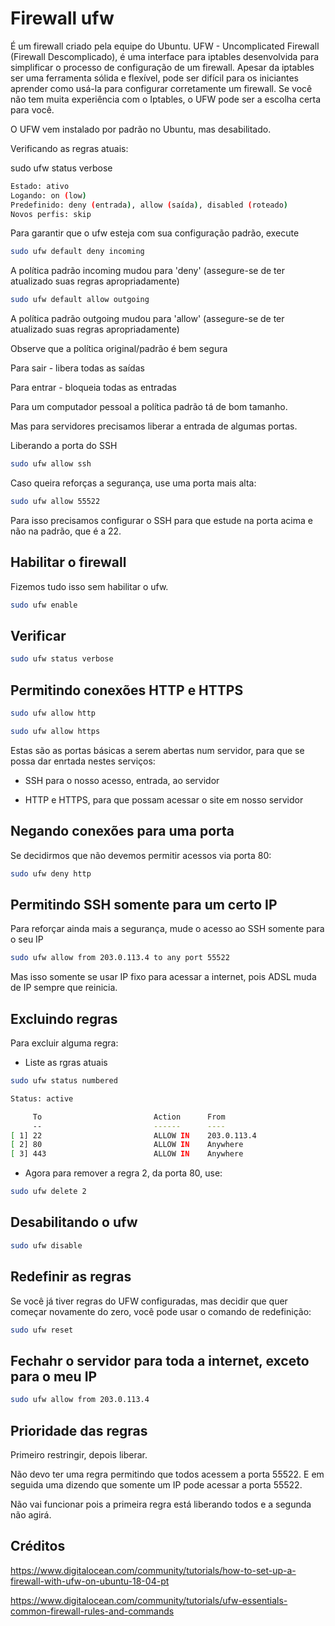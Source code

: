 # Firewall ufw

É um firewall criado pela equipe do Ubuntu. UFW - Uncomplicated Firewall (Firewall Descomplicado), é uma interface para iptables desenvolvida para simplificar o processo de configuração de um firewall. Apesar da iptables ser uma ferramenta sólida e flexível, pode ser difícil para os iniciantes aprender como usá-la para configurar corretamente um firewall. Se você não tem muita experiência com o Iptables, o UFW pode ser a escolha certa para você.

O UFW vem instalado por padrão no Ubuntu, mas desabilitado.

Verificando as regras atuais:

sudo ufw status verbose
```bash
Estado: ativo
Logando: on (low)
Predefinido: deny (entrada), allow (saída), disabled (roteado)
Novos perfis: skip
```
Para garantir que o ufw esteja com sua configuração padrão, execute
```bash
sudo ufw default deny incoming
```
A política padrão incoming mudou para 'deny' (assegure-se de ter atualizado suas regras apropriadamente)
```bash
sudo ufw default allow outgoing
```
A política padrão outgoing mudou para 'allow' (assegure-se de ter atualizado suas regras apropriadamente)

Observe que a política original/padrão é bem segura

Para sair - libera todas as saídas

Para entrar - bloqueia todas as entradas

Para um computador pessoal a política padrão tá de bom tamanho.

Mas para servidores precisamos liberar a entrada de algumas portas.

Liberando a porta do SSH
```bash
sudo ufw allow ssh
```
Caso queira reforças a segurança, use uma porta mais alta:
```bash
sudo ufw allow 55522
```
Para isso precisamos configurar o SSH para que estude na porta acima e não na padrão, que é a 22.

## Habilitar o firewall

Fizemos tudo isso sem habilitar o ufw.
```bash
sudo ufw enable
```
## Verificar
```bash
sudo ufw status verbose
```
## Permitindo conexões HTTP e HTTPS
```bash
sudo ufw allow http

sudo ufw allow https
```
Estas são as portas básicas a serem abertas num servidor, para que se possa dar enrtada nestes serviços:

- SSH para o nosso acesso, entrada, ao servidor

- HTTP e HTTPS, para que possam acessar o site em nosso servidor

## Negando conexões para uma porta

Se decidirmos que não devemos permitir acessos via porta 80:
```bash
sudo ufw deny http
```
## Permitindo SSH somente para um certo IP

Para reforçar ainda mais a segurança, mude o acesso ao SSH somente para o seu IP
```bash
sudo ufw allow from 203.0.113.4 to any port 55522
```
Mas isso somente se usar IP fixo para acessar a internet, pois ADSL muda de IP sempre que reinicia.

## Excluindo regras

Para excluir alguma regra:

- Liste as rgras atuais
```bash
sudo ufw status numbered

Status: active

     To                         Action      From
     --                         ------      ----
[ 1] 22                         ALLOW IN    203.0.113.4
[ 2] 80                         ALLOW IN    Anywhere
[ 3] 443                        ALLOW IN    Anywhere
```
- Agora para remover a regra 2, da porta 80, use:
```bash
sudo ufw delete 2
```
## Desabilitando o ufw
```bash
sudo ufw disable
```
## Redefinir as regras

Se você já tiver regras do UFW configuradas, mas decidir que quer começar novamente do zero, você pode usar o comando de redefinição:
```bash
sudo ufw reset
```
## Fechahr o servidor para toda a internet, exceto para o meu IP
```bash
sudo ufw allow from 203.0.113.4
```
## Prioridade das regras

Primeiro restringir, depois liberar.

Não devo ter uma regra permitindo que todos acessem a porta 55522. E em seguida uma dizendo que somente um IP pode acessar a porta 55522.

Não vai funcionar pois a primeira regra está liberando todos e a segunda não agirá.

## Créditos

https://www.digitalocean.com/community/tutorials/how-to-set-up-a-firewall-with-ufw-on-ubuntu-18-04-pt

https://www.digitalocean.com/community/tutorials/ufw-essentials-common-firewall-rules-and-commands
